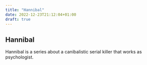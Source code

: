 ```yaml
---
title: "Hannibal"
date: 2022-12-23T21:12:04+01:00
draft: true
---
```


## Hannibal

Hannibal is a series about a canibalistic serial killer that works as psychologist.
